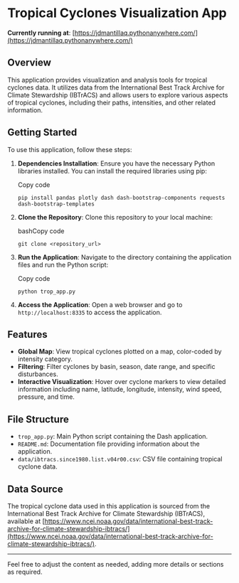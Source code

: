 
# Tropical Cyclones Visualization App


**Currently running at**: [https://jdmantillaq.pythonanywhere.com/](https://jdmantillaq.pythonanywhere.com/)


## Overview

This application provides visualization and analysis tools for tropical cyclones data. It utilizes data from the International Best Track Archive for Climate Stewardship (IBTrACS) and allows users to explore various aspects of tropical cyclones, including their paths, intensities, and other related information.




## Getting Started

To use this application, follow these steps:

1.  **Dependencies Installation**: Ensure you have the necessary Python libraries installed. You can install the required libraries using pip:
    
    Copy code
    
    `pip install pandas plotly dash dash-bootstrap-components requests dash-bootstrap-templates` 
    
2.  **Clone the Repository**: Clone this repository to your local machine:
    
    bashCopy code
    
    `git clone <repository_url>` 
    
3.  **Run the Application**: Navigate to the directory containing the application files and run the Python script:
    
    Copy code
    
    `python trop_app.py` 
    
4.  **Access the Application**: Open a web browser and go to `http://localhost:8335` to access the application.
    

## Features

-   **Global Map**: View tropical cyclones plotted on a map, color-coded by intensity category.
-   **Filtering**: Filter cyclones by basin, season, date range, and specific disturbances.
-   **Interactive Visualization**: Hover over cyclone markers to view detailed information including name, latitude, longitude, intensity, wind speed, pressure, and time.

## File Structure

-   `trop_app.py`: Main Python script containing the Dash application.
-   `README.md`: Documentation file providing information about the application.
-   `data/ibtracs.since1980.list.v04r00.csv`: CSV file containing tropical cyclone data.

## Data Source

The tropical cyclone data used in this application is sourced from the International Best Track Archive for Climate Stewardship (IBTrACS), available at [https://www.ncei.noaa.gov/data/international-best-track-archive-for-climate-stewardship-ibtracs/](https://www.ncei.noaa.gov/data/international-best-track-archive-for-climate-stewardship-ibtracs/).

----------

Feel free to adjust the content as needed, adding more details or sections as required.